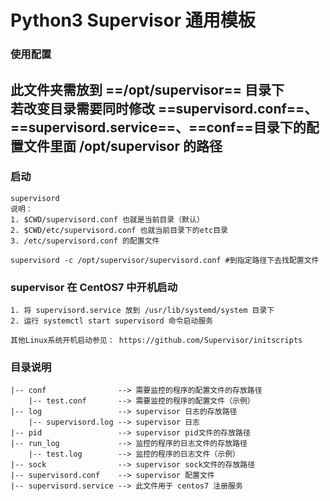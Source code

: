 # Python3 Supervisor 通用模板
### 使用配置
此文件夹需放到 ==/opt/supervisor== 目录下  
若改变目录需要同时修改 ==supervisord.conf==、==supervisord.service==、==conf==目录下的配置文件里面 /opt/supervisor 的路径
---
### 启动
```
supervisord  
说明：
1. $CWD/supervisord.conf 也就是当前目录（默认）  
2. $CWD/etc/supervisord.conf 也就当前目录下的etc目录  
3. /etc/supervisord.conf 的配置文件
```
```
supervisord -c /opt/supervisor/supervisord.conf #到指定路径下去找配置文件
```
### supervisor 在 CentOS7 中开机启动  
```
1. 将 supervisord.service 放到 /usr/lib/systemd/system 目录下  
2. 运行 systemctl start supervisord 命令启动服务  

其他Linux系统开机启动参见： https://github.com/Supervisor/initscripts
```
### 目录说明

```
|-- conf                --> 需要监控的程序的配置文件的存放路径
    |-- test.conf       --> 需要监控的程序的配置文件（示例）
|-- log                 --> supervisor 日志的存放路径
    |-- supervisord.log --> supervisor 日志
|-- pid                 --> supervisor pid文件的存放路径
|-- run_log             --> 监控的程序的日志文件的存放路径
    |-- test.log        --> 监控的程序的日志文件（示例）
|-- sock                --> supervisor sock文件的存放路径
|-- supervisord.conf    --> supervisor 配置文件
|-- supervisord.service --> 此文件用于 centos7 注册服务
```
